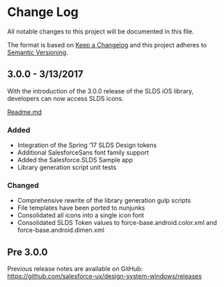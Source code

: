 # Change Log

All notable changes to this project will be documented in this file.

The format is based on [Keep a Changelog](http://keepachangelog.com/) 
and this project adheres to [Semantic Versioning](http://semver.org/).

<!-- ## [Unreleased] -->

## 3.0.0 - 3/13/2017
With the introduction of the 3.0.0 release of the SLDS iOS library, developers can now access SLDS icons.

[Readme.md](https://github.com/salesforce-ux/design-system-windows/blob/master/README.md)

### Added
- Integration of the Spring ’17 SLDS Design tokens
- Additional SalesforceSans font family support
- Added the Salesforce.SLDS Sample app
- Library generation script unit tests

### Changed
-  Comprehensive rewrite of the library generation gulp scripts
-  File templates have been ported to nunjunks
-  Consolidated all icons into a single icon font
-  Consolidated SLDS Token values to force-base.android.color.xml and force-base.android.dimen.xml

## Pre 3.0.0

Previous release notes are available on GitHub: <https://github.com/salesforce-ux/design-system-windows/releases>
